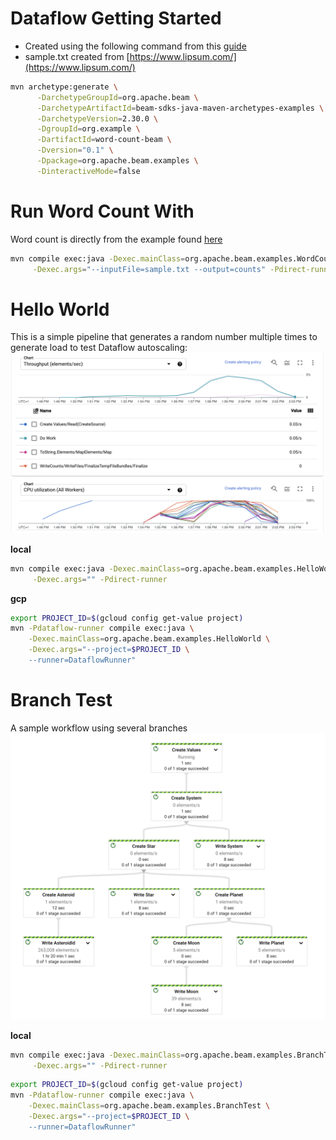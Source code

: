 # Dataflow Getting Started

* Created using the following command from this [guide](https://beam.apache.org/get-started/quickstart-java/)
* sample.txt created from [https://www.lipsum.com/](https://www.lipsum.com/)

```bash
mvn archetype:generate \
      -DarchetypeGroupId=org.apache.beam \
      -DarchetypeArtifactId=beam-sdks-java-maven-archetypes-examples \
      -DarchetypeVersion=2.30.0 \
      -DgroupId=org.example \
      -DartifactId=word-count-beam \
      -Dversion="0.1" \
      -Dpackage=org.apache.beam.examples \
      -DinteractiveMode=false
```

# Run Word Count With
Word count is directly from the example found [here](https://beam.apache.org/get-started/quickstart-java/)

```bash
mvn compile exec:java -Dexec.mainClass=org.apache.beam.examples.WordCount \
     -Dexec.args="--inputFile=sample.txt --output=counts" -Pdirect-runner
```

# Hello World
This is a simple pipeline that generates a random number multiple times to generate load to test Dataflow autoscaling:
![Autoscale](./docs/autoscale.png)


**local**
```bash
mvn compile exec:java -Dexec.mainClass=org.apache.beam.examples.HelloWorld \
     -Dexec.args="" -Pdirect-runner
```

**gcp**
```bash
export PROJECT_ID=$(gcloud config get-value project)
mvn -Pdataflow-runner compile exec:java \
    -Dexec.mainClass=org.apache.beam.examples.HelloWorld \
    -Dexec.args="--project=$PROJECT_ID \
    --runner=DataflowRunner"
```

# Branch Test
A sample workflow using several branches
![Autoscale](./docs/branch.png)

**local**
```bash
mvn compile exec:java -Dexec.mainClass=org.apache.beam.examples.BranchTest \
     -Dexec.args="" -Pdirect-runner
```

```bash
export PROJECT_ID=$(gcloud config get-value project)
mvn -Pdataflow-runner compile exec:java \
    -Dexec.mainClass=org.apache.beam.examples.BranchTest \
    -Dexec.args="--project=$PROJECT_ID \
    --runner=DataflowRunner"
```